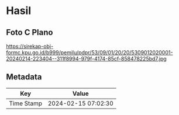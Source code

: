 # Hasil

## Foto C Plano

https://sirekap-obj-formc.kpu.go.id/b999/pemilu/pdpr/53/09/01/20/20/5309012020001-20240214-223404--311f8994-979f-4174-85cf-858478225bd7.jpg


## Metadata

| Key        | Value               |
| ---------- | ------------------- |
| Time Stamp | 2024-02-15 07:02:30 |




